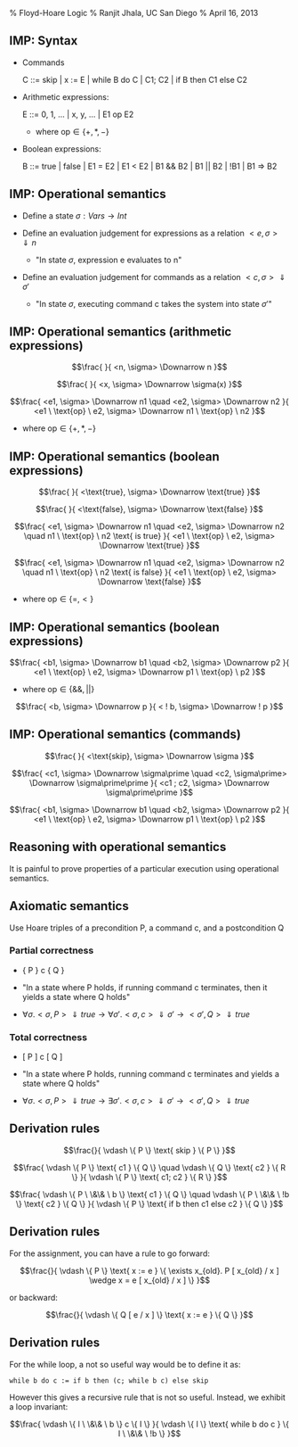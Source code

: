 % Floyd-Hoare Logic
% Ranjit Jhala, UC San Diego
% April 16, 2013

## IMP: Syntax

* Commands

    C ::= skip | x := E | while B do C | C1; C2 | if B then C1 else C2

* Arithmetic expressions:

    E ::= 0, 1, ... | x, y, ... | E1 op E2

    * where $\text{op} \in \{ +, *, - \}$

* Boolean expressions:

    B ::= true | false | E1 = E2 | E1 < E2 | B1 \&\& B2 | B1 || B2 | !B1 | B1 => B2

## IMP: Operational semantics

* Define a state $\sigma : Vars \rightarrow Int$

* Define an evaluation judgement for expressions as a relation $<e, \sigma> \Downarrow n$

    * "In state $\sigma$, expression e evaluates to n"

* Define an evaluation judgement for commands as a relation $<c, \sigma> \Downarrow \sigma\prime$

    * "In state $\sigma$, executing command c takes the system into state $\sigma\prime$"

## IMP: Operational semantics (arithmetic expressions)

$$\frac{  }{ <n, \sigma> \Downarrow n }$$

$$\frac{  }{ <x, \sigma> \Downarrow \sigma(x) }$$

$$\frac{ <e1, \sigma> \Downarrow n1 \quad <e2, \sigma> \Downarrow n2 }{ <e1 \  \text{op} \  e2, \sigma> \Downarrow n1 \  \text{op} \  n2 }$$

* where $\text{op} \in \{ +, *, - \}$

## IMP: Operational semantics (boolean expressions)

$$\frac{  }{ <\text{true}, \sigma> \Downarrow \text{true} }$$

$$\frac{  }{ <\text{false}, \sigma> \Downarrow \text{false} }$$

$$\frac{ <e1, \sigma> \Downarrow n1 \quad <e2, \sigma> \Downarrow n2 \quad n1 \ \text{op} \  n2 \text{ is true} }{ <e1 \  \text{op} \  e2, \sigma> \Downarrow \text{true} }$$

$$\frac{ <e1, \sigma> \Downarrow n1 \quad <e2, \sigma> \Downarrow n2 \quad n1 \ \text{op} \  n2 \text{ is false} }{ <e1 \  \text{op} \  e2, \sigma> \Downarrow \text{false} }$$

* where $\text{op} \in \{ =, < \}$

## IMP: Operational semantics (boolean expressions)

$$\frac{ <b1, \sigma> \Downarrow b1 \quad <b2, \sigma> \Downarrow p2 }{ <e1 \  \text{op} \  e2, \sigma> \Downarrow p1 \  \text{op} \ p2 }$$

* where $\text{op} \in \{ \&\&, || \}$

$$\frac{ <b, \sigma> \Downarrow p }{ < ! b, \sigma> \Downarrow ! p }$$

## IMP: Operational semantics (commands)

$$\frac{  }{ <\text{skip}, \sigma> \Downarrow \sigma }$$

$$\frac{ <c1, \sigma> \Downarrow \sigma\prime \quad <c2, \sigma\prime> \Downarrow \sigma\prime\prime }{ <c1 ; c2, \sigma> \Downarrow \sigma\prime\prime }$$

$$\frac{ <b1, \sigma> \Downarrow b1 \quad <b2, \sigma> \Downarrow p2 }{ <e1 \  \text{op} \  e2, \sigma> \Downarrow p1 \  \text{op} \ p2 }$$

## Reasoning with operational semantics

It is painful to prove properties of a particular execution using operational
semantics.

## Axiomatic semantics

Use Hoare triples of a precondition P, a command c, and a postcondition Q

### Partial correctness

* { P } c { Q }

* "In a state where P holds, if running command c terminates, then it yields a
state where Q holds"

* $\forall \sigma. <\sigma, P> \Downarrow true \rightarrow \forall \sigma\prime. <\sigma, c> \Downarrow \sigma\prime \rightarrow <\sigma\prime, Q> \Downarrow true$

### Total correctness

* [ P ] c [ Q ]

* "In a state where P holds, running command c terminates and yields a state
where Q holds"

* $\forall \sigma. <\sigma, P> \Downarrow true \rightarrow \exists \sigma\prime. <\sigma, c> \Downarrow \sigma\prime \rightarrow <\sigma\prime, Q> \Downarrow true$

## Derivation rules

$$\frac{}{ \vdash \{ P \} \text{ skip } \{ P \} }$$

$$\frac{ \vdash \{ P \} \text{ c1 } \{ Q \} \quad \vdash \{ Q \} \text{ c2 } \{ R \} }{ \vdash \{ P \} \text{ c1; c2 } \{ R \} }$$

$$\frac{ \vdash \{ P \  \&\& \  b \} \text{ c1 } \{ Q \} \quad \vdash \{ P \  \&\& \  !b \} \text{ c2 } \{ Q \} }{ \vdash \{ P \} \text{ if b then c1 else c2 } \{ Q \} }$$

## Derivation rules

For the assignment, you can have a rule to go forward:

$$\frac{}{ \vdash \{ P \} \text{ x := e } \{ \exists x_{old}. P [ x_{old} / x ] \wedge x = e [ x_{old} / x ] \} }$$

or backward:

$$\frac{}{ \vdash \{ Q [ e / x ] \} \text{ x := e } \{ Q \} }$$

## Derivation rules

For the while loop, a not so useful way would be to define it as:

    while b do c := if b then (c; while b c) else skip

However this gives a recursive rule that is not so useful. Instead, we exhibit
a loop invariant:

$$\frac{ \vdash \{ I \  \&\& \  b \} c \{ I \} }{ \vdash \{ I \} \text{ while b do c } \{ I \  \&\& \  !b \} }$$

